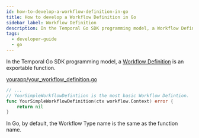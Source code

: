 ```yaml
---
id: how-to-develop-a-workflow-definition-in-go
title: How to develop a Workflow Definition in Go
sidebar_label: Workflow Definition
description: In the Temporal Go SDK programming model, a Workflow Definition is an exportable function.
tags:
  - developer-guide
  - go
---
```


In the Temporal Go SDK programming model, a [Workflow Definition](/concepts/what-is-a-workflow-definition) is an exportable function.

<!--SNIPSTART go-samples-yourapp-your-workflow-definition {"selectedLines": ["59-62"]} -->

[yourapp/your_workflow_definition.go](https://github.com/temporalio/samples-go/blob/yourapp/yourapp/your_workflow_definition.go)

```go
// ...
// YourSimpleWorkflowDefintiion is the most basic Workflow Defintion.
func YourSimpleWorkflowDefinition(ctx workflow.Context) error {
	return nil
}
```

<!--SNIPEND-->

In Go, by default, the Workflow Type name is the same as the function name.
